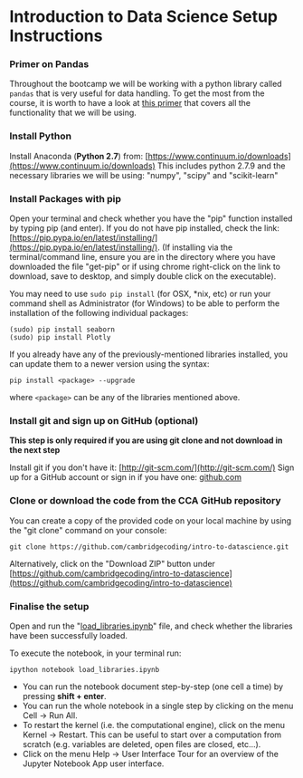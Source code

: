 # Introduction to Data Science Setup Instructions


### Primer on Pandas

Throughout the bootcamp we will be working with a python library called `pandas` that is very useful for data handling. To get the most from the course, it is worth to have a look at [this primer](https://github.com/cambridgecoding/intro-to-datascience/blob/master/pandas_primer.ipynb) that covers all the functionality that we will be using.

### Install Python

Install Anaconda (**Python 2.7**) from:  [https://www.continuum.io/downloads](https://www.continuum.io/downloads)
This includes python 2.7.9 and the necessary libraries we will be using: "numpy", "scipy" and "scikit-learn"

### Install Packages with pip

Open your terminal and check whether you have the "pip" function installed by typing pip (and enter).
If you do not have pip installed, check the link: [https://pip.pypa.io/en/latest/installing/](https://pip.pypa.io/en/latest/installing/). (If installing via the terminal/command line, ensure you are in the directory where you have downloaded the file "get-pip" or if using chrome right-click on the link to download, save to desktop, and simply double click on the executable).

You may need to use `sudo pip install` (for OSX, *nix, etc) or run your command shell as Administrator (for Windows) to be able to perform the installation of the following individual packages:

    (sudo) pip install seaborn
    (sudo) pip install Plotly

If you already have any of the previously-mentioned libraries installed, you can update them to a newer version using the syntax:

    pip install <package> --upgrade

where `<package>` can be any of the libraries mentioned above.


### Install git and sign up on GitHub (optional)

**This step is only required if you are using git clone and not download in the next step**

Install git if you don't have it: [http://git-scm.com/](http://git-scm.com/)
Sign up for a GitHub account or sign in if you have one: [github.com](https://github.com)


### Clone or download the code from the CCA GitHub repository

You can create a copy of the provided code on your local machine by using the "git clone" command on your console:

    git clone https://github.com/cambridgecoding/intro-to-datascience.git

Alternatively, click on the "Download ZIP" button under [https://github.com/cambridgecoding/intro-to-datascience](https://github.com/cambridgecoding/intro-to-datascience)


### Finalise the setup

Open and run the "[load_libraries.ipynb](https://github.com/cambridgecoding/intro-to-datascience/blob/master/load_libraries.ipynb)" file, and check whether the libraries have been successfully loaded.

To execute the notebook, in your terminal run:

    ipython notebook load_libraries.ipynb

* You can run the notebook document step-by-step (one cell a time) by pressing **shift + enter**.
* You can run the whole notebook in a single step by clicking on the menu Cell -> Run All.
* To restart the kernel (i.e. the computational engine), click on the menu Kernel -> Restart. This can be useful to start over a computation from scratch (e.g. variables are deleted, open files are closed, etc...).
* Click on the menu Help -> User Interface Tour for an overview of the Jupyter Notebook App user interface.

